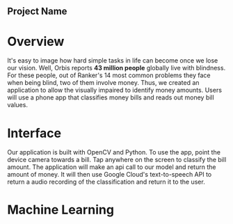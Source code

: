 ## Project Name

# Overview
It's easy to image how hard simple tasks in life can become once we lose our vision. Well, Orbis reports **43 million people** globally live with blindness. For these people, out of Ranker's 14 most common problems they face when being blind, two of them involve money. Thus, we created an application to allow the visually impaired to identify money amounts. Users will use a phone app that classifies money bills and reads out money bill values.

# Interface
Our application is built with OpenCV and Python. To use the app, point the device camera towards a bill. Tap anywhere on the screen to classify the bill amount. The application will make an api call to our model and return the amount of money. It will then use Google Cloud's text-to-speech API to return a audio recording of the classification and return it to the user.

# Machine Learning

